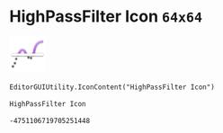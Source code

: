 # HighPassFilter Icon `64x64`
<img src="/img/HighPassFilter%20Icon.png" width=64 height=64>

``` CSharp
EditorGUIUtility.IconContent("HighPassFilter Icon")
```
```
HighPassFilter Icon
```
```
-4751106719705251448
```
